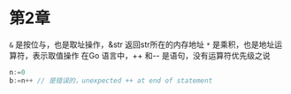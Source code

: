 # 第2章

`&` 是按位与，也是取址操作，&str 返回str所在的内存地址
`*` 是乘积，也是地址运算符，表示取值操作
在Go 语言中，++ 和-- 是语句，没有运算符优先级之说

```go
n:=0
b:=n++ // 是错误的，unexpected ++ at end of statement
```

